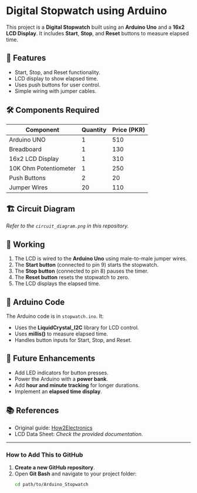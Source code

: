 # Digital Stopwatch using Arduino

This project is a **Digital Stopwatch** built using an **Arduino Uno** and a **16x2 LCD Display**. It includes **Start**, **Stop**, and **Reset** buttons to measure elapsed time.

## 📌 Features
- Start, Stop, and Reset functionality.
- LCD display to show elapsed time.
- Uses push buttons for user control.
- Simple wiring with jumper cables.

## 🛠️ Components Required
| Component | Quantity | Price (PKR) |
|-----------|----------|------------|
| Arduino UNO | 1 | 510 |
| Breadboard | 1 | 130 |
| 16x2 LCD Display | 1 | 310 |
| 10K Ohm Potentiometer | 1 | 250 |
| Push Buttons | 2 | 20 |
| Jumper Wires | 20 | 110 |

## 🏗️ Circuit Diagram
*Refer to the `circuit_diagram.png` in this repository.*

## 🔧 Working
1. The LCD is wired to the **Arduino Uno** using male-to-male jumper wires.
2. The **Start button** (connected to pin 9) starts the stopwatch.
3. The **Stop button** (connected to pin 8) pauses the timer.
4. The **Reset button** resets the stopwatch to zero.
5. The LCD displays the elapsed time.

## 📜 Arduino Code
The Arduino code is in `stopwatch.ino`. It:
- Uses the **LiquidCrystal_I2C** library for LCD control.
- Uses **millis()** to measure elapsed time.
- Handles button inputs for Start, Stop, and Reset.

## 🚀 Future Enhancements
- Add LED indicators for button presses.
- Power the Arduino with a **power bank**.
- Add **hour and minute tracking** for longer durations.
- Implement an **elapsed time display**.

## 📚 References
- Original guide: [How2Electronics](https://www.how2electronics.com/stopwatch-using-arduino-lcd/)
- LCD Data Sheet: *Check the provided documentation.*

---

### **How to Add This to GitHub**
1. **Create a new GitHub repository**.
2. Open **Git Bash** and navigate to your project folder:
   ```sh
   cd path/to/Arduino_Stopwatch
